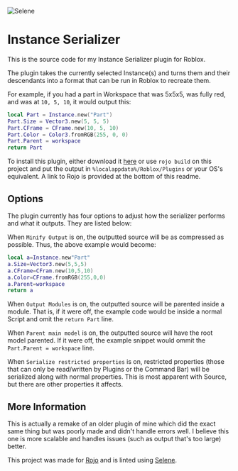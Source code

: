 ![Selene](https://github.com/dekkonot/rbx-instance-serializer/workflows/Selene/badge.svg)
# Instance Serializer

This is the source code for my Instance Serializer plugin for Roblox.

The plugin takes the currently selected Instance(s) and turns them and their descendants into a format that can be run in Roblox to recreate them.

For example, if you had a part in Workspace that was 5x5x5, was fully red, and was at `10, 5, 10`, it would output this:

```lua
local Part = Instance.new("Part")
Part.Size = Vector3.new(5, 5, 5)
Part.CFrame = CFrame.new(10, 5, 10)
Part.Color = Color3.fromRGB(255, 0, 0)
Part.Parent = workspace
return Part
```

To install this plugin, either download it [here](https://www.roblox.com/library/1614059092/Instance-Serializer) or use `rojo build` on this project and put the output in `%localappdata%/Roblox/Plugins` or your OS's equivalent. A link to Rojo is provided at the bottom of this readme.

## Options

The plugin currently has four options to adjust how the serializer performs and what it outputs. They are listed below:

When `Minify Output` is on, the outputted source will be as compressed as possible. Thus, the above example would become:
```lua
local a=Instance.new"Part"
a.Size=Vector3.new(5,5,5)
a.CFrame=CFram.new(10,5,10)
a.Color=CFrame.fromRGB(255,0,0)
a.Parent=workspace
return a
```

When `Output Modules` is on, the outputted source will be parented inside a module. That is, if it were off, the example code would be inside a normal Script and omit the `return Part` line.

When `Parent main model` is on, the outputted source will have the root model parented. If it were off, the example snippet would ommit the `Part.Parent = workspace` line.

When `Serialize restricted properties` is on, restricted properties (those that can only be read/written by Plugins or the Command Bar) will be serialized along with normal properties. This is most apparent with Source, but there are other properties it affects.

## More Information

This is actually a remake of an older plugin of mine which did the exact same thing but was poorly made and didn't handle errors well. I believe this one is more scalable and handles issues (such as output that's too large) better.

This project was made for [Rojo](https://github.com/rojo-rbx/rojo) and is linted using [Selene](https://github.com/Kampfkarren/selene).